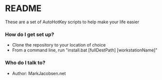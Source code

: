 # README #

These are a set of AutoHotKey scripts to help make your life easier

### How do I get set up? ###

* Clone the repository to your location of choice
* From a command line, run "install.bat [fullDestPath] [workstationName]"

### Who do I talk to? ###

* Author: MarkJacobsen.net
